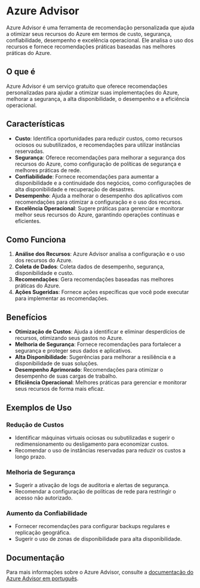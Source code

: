 # Azure Advisor

Azure Advisor é uma ferramenta de recomendação personalizada que ajuda a otimizar seus recursos do Azure em termos de custo, segurança, confiabilidade, desempenho e excelência operacional. Ele analisa o uso dos recursos e fornece recomendações práticas baseadas nas melhores práticas do Azure.

## O que é

Azure Advisor é um serviço gratuito que oferece recomendações personalizadas para ajudar a otimizar suas implementações do Azure, melhorar a segurança, a alta disponibilidade, o desempenho e a eficiência operacional.

## Características

- **Custo**: Identifica oportunidades para reduzir custos, como recursos ociosos ou subutilizados, e recomendações para utilizar instâncias reservadas.
- **Segurança**: Oferece recomendações para melhorar a segurança dos recursos do Azure, como configuração de políticas de segurança e melhores práticas de rede.
- **Confiabilidade**: Fornece recomendações para aumentar a disponibilidade e a continuidade dos negócios, como configurações de alta disponibilidade e recuperação de desastres.
- **Desempenho**: Ajuda a melhorar o desempenho dos aplicativos com recomendações para otimizar a configuração e o uso dos recursos.
- **Excelência Operacional**: Sugere práticas para gerenciar e monitorar melhor seus recursos do Azure, garantindo operações contínuas e eficientes.

## Como Funciona

1. **Análise dos Recursos**: Azure Advisor analisa a configuração e o uso dos recursos do Azure.
2. **Coleta de Dados**: Coleta dados de desempenho, segurança, disponibilidade e custo.
3. **Recomendações**: Gera recomendações baseadas nas melhores práticas do Azure.
4. **Ações Sugeridas**: Fornece ações específicas que você pode executar para implementar as recomendações.

## Benefícios

- **Otimização de Custos**: Ajuda a identificar e eliminar desperdícios de recursos, otimizando seus gastos no Azure.
- **Melhoria de Segurança**: Fornece recomendações para fortalecer a segurança e proteger seus dados e aplicativos.
- **Alta Disponibilidade**: Sugerências para melhorar a resiliência e a disponibilidade de suas soluções.
- **Desempenho Aprimorado**: Recomendações para otimizar o desempenho de suas cargas de trabalho.
- **Eficiência Operacional**: Melhores práticas para gerenciar e monitorar seus recursos de forma mais eficaz.

## Exemplos de Uso

### Redução de Custos
- Identificar máquinas virtuais ociosas ou subutilizadas e sugerir o redimensionamento ou desligamento para economizar custos.
- Recomendar o uso de instâncias reservadas para reduzir os custos a longo prazo.

### Melhoria de Segurança
- Sugerir a ativação de logs de auditoria e alertas de segurança.
- Recomendar a configuração de políticas de rede para restringir o acesso não autorizado.

### Aumento da Confiabilidade
- Fornecer recomendações para configurar backups regulares e replicação geográfica.
- Sugerir o uso de zonas de disponibilidade para alta disponibilidade.

## Documentação

Para mais informações sobre o Azure Advisor, consulte a [documentação do Azure Advisor em português](https://learn.microsoft.com/pt-br/azure/advisor/).
